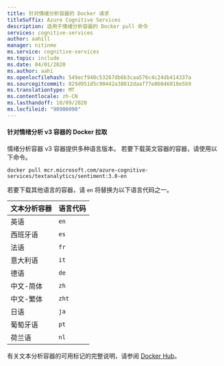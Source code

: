 ```yaml
---
title: 针对情绪分析容器的 Docker 请求
titleSuffix: Azure Cognitive Services
description: 适用于情绪分析容器的 Docker pull 命令
services: cognitive-services
author: aahill
manager: nitinme
ms.service: cognitive-services
ms.topic: include
ms.date: 04/01/2020
ms.author: aahi
ms.openlocfilehash: 549ecf940c53267db6b3caa576c4c24db414337a
ms.sourcegitcommit: 829d951d5c90442a38012daaf77e86046018e5b9
ms.translationtype: MT
ms.contentlocale: zh-CN
ms.lasthandoff: 10/09/2020
ms.locfileid: "90906098"
---
```

#### <a name="docker-pull-for-the-sentiment-analysis-v3-container"></a>针对情绪分析 v3 容器的 Docker 拉取

情绪分析容器 v3 容器提供多种语言版本。 若要下载英文容器的容器，请使用以下命令。 

```
docker pull mcr.microsoft.com/azure-cognitive-services/textanalytics/sentiment:3.0-en
```

若要下载其他语言的容器，请 `en` 将替换为以下语言代码之一。 

| 文本分析容器 | 语言代码 |
|--|--|
| 英语 | `en` |
| 西班牙语 | `es` |
| 法语 | `fr` |
| 意大利语 | `it` |
| 德语 | `de` |
| 中文-简体 | `zh` |
| 中文-繁体 | `zht` |
| 日语 | `ja` |
| 葡萄牙语 | `pt` |
| 荷兰语 | `nl` |

有关文本分析容器的可用标记的完整说明，请参阅 [Docker Hub](https://go.microsoft.com/fwlink/?linkid=2018654)。